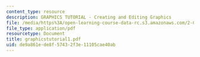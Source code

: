 ```yaml
---
content_type: resource
description: GRAPHICS TUTORIAL - Creating and Editing Graphics
file: /media/https%3A/open-learning-course-data-rc.s3.amazonaws.com/2-000-how-and-why-machines-work-spring-2002/de9a861ede8f57432f3e11105cae40ab_graphicstutorial1.pdf
file_type: application/pdf
resourcetype: Document
title: graphicstutorial1.pdf
uid: de9a861e-de8f-5743-2f3e-11105cae40ab
---
```

